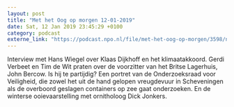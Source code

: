 ```yaml
---
layout: post
title: "Met het Oog op morgen 12-01-2019"
date: Sat, 12 Jan 2019 23:45:29 +0100
category: podcast
externe_link: "https://podcast.npo.nl/file/met-het-oog-op-morgen/3598/nporadio1_met-het-oog-op-morgen_20190112_met-het-oog-op-morgen-12-01-2019_L5BZM9.mp3"
---
```


Interview met Hans Wiegel over Klaas Dijkhoff en het klimaatakkoord. Gerdi Verbeet en Tim de Wit praten over de voorzitter van het Britse Lagerhuis, John Bercow. Is hij te partijdig? Een portret van de Onderzoeksraad voor Veiligheid, die zowel het uit de hand gelopen vreugdevuur in Scheveningen als de overboord geslagen containers op zee gaat onderzoeken. En de winterse ooievaarstelling met ornitholoog Dick Jonkers.

